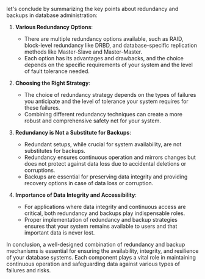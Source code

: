 let's conclude by summarizing the key points about redundancy and backups in database administration:

1. **Various Redundancy Options**:
   - There are multiple redundancy options available, such as RAID, block-level redundancy like DRBD, and database-specific replication methods like Master-Slave and Master-Master.
   - Each option has its advantages and drawbacks, and the choice depends on the specific requirements of your system and the level of fault tolerance needed.

2. **Choosing the Right Strategy**:
   - The choice of redundancy strategy depends on the types of failures you anticipate and the level of tolerance your system requires for these failures.
   - Combining different redundancy techniques can create a more robust and comprehensive safety net for your system.

3. **Redundancy is Not a Substitute for Backups**:
   - Redundant setups, while crucial for system availability, are not substitutes for backups.
   - Redundancy ensures continuous operation and mirrors changes but does not protect against data loss due to accidental deletions or corruptions.
   - Backups are essential for preserving data integrity and providing recovery options in case of data loss or corruption.

4. **Importance of Data Integrity and Accessibility**:
   - For applications where data integrity and continuous access are critical, both redundancy and backups play indispensable roles.
   - Proper implementation of redundancy and backup strategies ensures that your system remains available to users and that important data is never lost.

In conclusion, a well-designed combination of redundancy and backup mechanisms is essential for ensuring the availability, integrity, and resilience of your database systems. Each component plays a vital role in maintaining continuous operation and safeguarding data against various types of failures and risks.